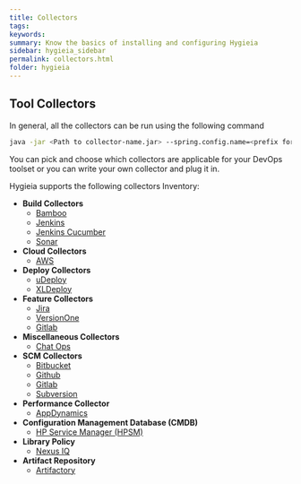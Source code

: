 ```yaml
---
title: Collectors
tags:
keywords:
summary: Know the basics of installing and configuring Hygieia 
sidebar: hygieia_sidebar
permalink: collectors.html
folder: hygieia
---
```


## Tool Collectors
In general, all the collectors can be run using the following command
```bash
java -jar <Path to collector-name.jar> --spring.config.name=<prefix for properties> --spring.config.location=<path to properties file location>
```

You can pick and choose which collectors are applicable for your DevOps toolset or you can write your own collector and plug it in.

Hygieia supports the following collectors Inventory:

- **Build Collectors**
  - [Bamboo](bamboo.html)
  - [Jenkins](jenkins.html)
  - [Jenkins Cucumber](jenkins-cucumber.html)
  - [Sonar](sonar.html)
- **Cloud Collectors**
  - [AWS](aws.html)
- **Deploy Collectors**
  - [uDeploy](udeploy.html)
  - [XLDeploy](xldeploy.html)
- **Feature Collectors**
  - [Jira](jira.html)
  - [VersionOne](versionone.html)
  - [Gitlab](feature-gitlab.html)
- **Miscellaneous Collectors**
  - [Chat Ops](chat-ops.html)
- **SCM Collectors** 
  - [Bitbucket](bitbucket.html)
  - [Github](github.html)
  - [Gitlab](gitlab.html)
  - [Subversion](subversion.html)
- **Performance Collector**
  - [AppDynamics](appdynamics.html)
- **Configuration Management Database (CMDB)**
  - [HP Service Manager (HPSM)](hpsm.html)
- **Library Policy**
  - [Nexus IQ](nexus-iq-collector.html)
- **Artifact Repository**
  - [Artifactory](artifactory.html)
